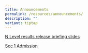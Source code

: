 ```yaml
---
title: Announcements
permalink: /resources/announcements/
description: ""
variant: tiptap
---
```

<p></p>
<p></p>
<p><a href="/files/ResultsRelease/gce_n_level_2024_briefing_slides_student_version.pdf" rel="noopener nofollow" target="_blank">N Level results release briefing slides</a>
</p>
<p><a href="/resources/sec-1-matters/welcome-note/" rel="noopener nofollow" target="_blank">Sec 1 Admission</a>
</p>